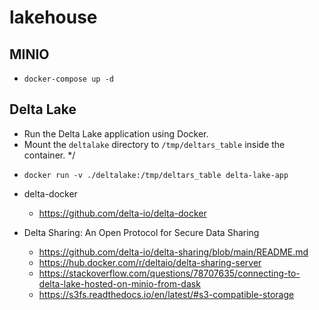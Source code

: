 # lakehouse

## MINIO

- `docker-compose up -d`

## Delta Lake
 * Run the Delta Lake application using Docker.
 * Mount the `deltalake` directory to `/tmp/deltars_table` inside the container.
*/
- `docker run -v ./deltalake:/tmp/deltars_table delta-lake-app`

- delta-docker
  - <https://github.com/delta-io/delta-docker>
- Delta Sharing: An Open Protocol for Secure Data Sharing 
  - <https://github.com/delta-io/delta-sharing/blob/main/README.md>
  - <https://hub.docker.com/r/deltaio/delta-sharing-server>
  - <https://stackoverflow.com/questions/78707635/connecting-to-delta-lake-hosted-on-minio-from-dask>
  - <https://s3fs.readthedocs.io/en/latest/#s3-compatible-storage>



